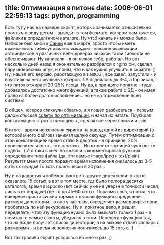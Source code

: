 title: Оптимизация в питоне
date: 2006-06-01 22:59:13
tags: python, programming
----


Есть тут у нас на сервере скрипт, который занимается относительно простым с виду делом - выводит в том формате, котором нам хочется, файлики в определённом каталоге. Ну чтоб качать их можно было. Написан был мной и [Саней](http://z4y4ts.livejournal.com) еще в марте, просто чтобы иметь возможность гибко управлять выводом - никакие реализации автоиндексов в различных веб-серверах никакой такой гибкости не обеспечивают. Ну написали - и он лежал себе, работал. Но вот несколько дней назад я окончательно разобрался с nginx'ом, сделал пару интересных штук, и понял, что и как нужно улучшить в скрипте. ;) Ну, нашёл его версию, работающую в FastCGI, всё завёл, запустили - и впустили на него реальных юзеров. ЛА поднялось до 3-4, а top писал, что питон отжирает 20-25% проца. Ну да, в принципе понятно - туда добавилось достаточно много функций, а также работа с БД - он имел право на более долгое исполнение... но не на торможение всей системы!

В общем, юзеров спихнули обратно, и я пошёл разбираться - первым делом отыскал [советы по оптимизации](http://omsk.lug.ru/wacko/Python/Perfomance/PerfomanceTips), и начал их читать. Поубирал конкатенацию строк с помощью +, сделал всё через списки и .join.

В итоге - время исполнения скрипта на вывод одной из директорий (в которой много файлов) занимал целую секунду. Путём оптимизации с этой конкатенацией время стало 8 десятых - в принципе, 20% производительности - это неплохо... Но я просто задницей чуял где-то подвох. ;) И я таки нашёл его: взял и закомментировал функцию определения типа файла (да, эти самые image/jpeg и text/plain). Результат меня просто поразил: время исполнения снизилось до 3-5 сотых секунды! То есть практически в 20 раз...

Ну и на радостях я побежал смотреть другие директории: в корне оказалось 15 сотых, а вот в том месте, где было полтора десятка каталогов, время возросло (вот сейчас уже не уверен в точности чисел, лишь в их порядке) где-то до 45-60 сотых. Поразмышляв, я понял, что наверное просто сильно тормозят вызовы функции определения размера директории - а она у нас злая, определяет размер директории, пробегаясь по ней рекурсивно. Ну и, понятное дело, я решил переделать, чтоб эту функцию нужно было вызывать только 1 раз - а почитав те самые советы, убедился в этом. Переделал функцию так, что на входе получает список директорий, а на выходе отдаёт словарь с размерами - и время исполнения понизилось до 15 сотых. ;)

Вот так красиво скрипт ускорился во много раз. ;)
